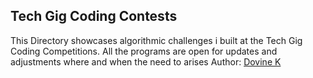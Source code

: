 ## Tech Gig Coding Contests
This Directory showcases algorithmic challenges i built at the Tech Gig Coding Competitions.
All the programs are open for updates and adjustments where and when the need to arises
Author: [Dovine K](https://dovineowuor.github.com)

